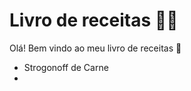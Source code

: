 # Livro de receitas :man_cook:

Olá! Bem vindo ao meu livro de receitas :wave:

- Strogonoff de Carne
- 